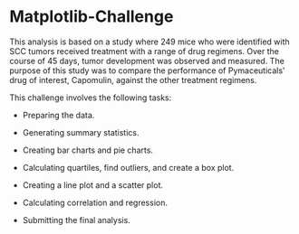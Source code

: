 # Matplotlib-Challenge
This analysis is based on a study where 249 mice who were identified with SCC tumors received treatment with a range of drug regimens. Over the course of 45 days, tumor development was observed and measured. The purpose of this study was to compare the performance of Pymaceuticals’ drug of interest, Capomulin, against the other treatment regimens.

This challenge involves the following tasks:

- Preparing the data.
   
- Generating summary statistics.
   
- Creating bar charts and pie charts.
   
- Calculating quartiles, find outliers, and create a box plot.
   
- Creating a line plot and a scatter plot.
   
- Calculating correlation and regression.
   
- Submitting the final analysis.

